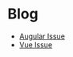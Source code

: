 # Blog

* [Augular Issue](https://github.com/haoliqiang/blog/issues/2)
* [Vue Issue](https://github.com/haoliqiang/blog/issues/3)
